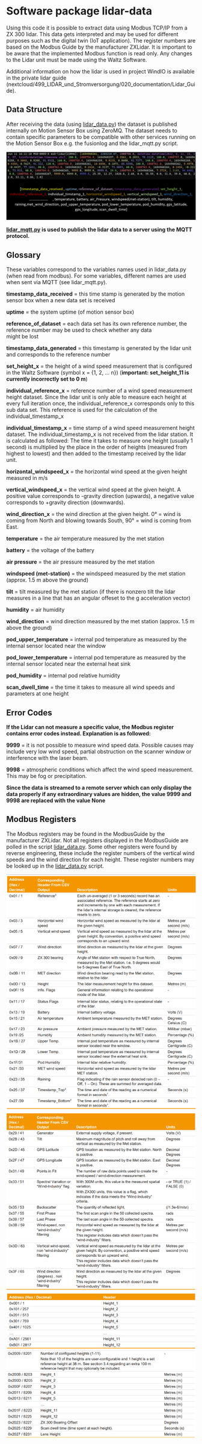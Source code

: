 # Software package lidar-data
Using this code it is possible to extract data using Modbus TCP/IP from a ZX 300 lidar. This data gets interpreted and may be used for different purposes such as the digital twin (IoT application).
The register numbers are based on the Modbus Guide by the manufacturer ZXLidar. 
It is important to be aware that the implemented Modbus function is read only. Any changes to the Lidar unit must be made using the Waltz Software.

Additional information on how the lidar is used in project WindIO is available in the private lidar guide (nextcloud/499_LIDAR_und_Stromversorgung/020_documentation/Lidar_Guide).

## Data Structure

After receiving the data (using [lidar_data.py](src/lidar_data.py)) the dataset is published internally on Motion Sensor Box using ZeroMQ. 
The dataset needs to contain specific parameters to be compatible with other services running on the Motion Sensor Box e.g. the fusionlog and the lidar_mqtt.py script.

![Data Structure](doc/data_structure.png)

**[lidar_mqtt.py](src/lidar_mqtt.py) is used to publish the lidar data to a server using the MQTT protocol.**

## Glossary

These variables correspond to the variables names used in lidar_data.py (when read from modbus). For some
variables, different names are used when sent via MQTT (see lidar_mqtt.py). 

**timestamp_data_received** = this time stamp is generated by the motion sensor box when a new data set is received

**uptime** = the system uptime (of motion sensor box)

**reference_of_dataset** = each data set has its own reference number,
					   the reference number may be used to check whether any data	
					   might be lost
					   
**timestamp_data_generated** = this timestamp is generated by the lidar unit and corresponds
						   to the reference number
						 
**set_height_x** = the height of a wind speed measurement that is configured in the Waltz Software (symbol x = {1, 2, ... n}) (**important: set_height_11 is currently incorrectly set to 0 m**)

**individual_reference_x** = reference number of a wind speed measurement height dataset. Since the lidar unit is only able to measure each height at every full
						 iteration once, the individual_reference_x corresponds only to this 
						 sub data set. This reference is used for the calculation of the individual_timestamp_x
						 
**individual_timestamp_x** = time stamp of a wind speed measurement height dataset. The individual_timestamp_x is not received from the lidar station. It is calculated as followed: The time it takes to measure one height (usually 1 second) is multiplied by the place in the order of heights (measured from highest to lowest) and then added to the timestamp received by the lidar unit.
						 
**horizontal_windspeed_x** = the horizontal wind speed at the given height measured in m/s

**vertical_windspeed_x** = the vertical wind speed at the given height. A positive value corresponds to -gravity direction (upwards), a negative value corresponds to +gravity direction (downwards).

**wind_direction_x** = the wind direction at the given height. 0° = wind is coming from North and blowing towards South, 90° = wind is coming from East.

**temperature** = the air temperature measured by the met station 

**battery** = the voltage of the battery

**air pressure** = the air pressure measured by the met station

**windspeed (met-station)** = the windspeed measured by the met station (approx. 1.5 m above the ground)

**tilt** = tilt measured by the met station (if there is nonzero tilt the lidar measures in a line that has an angular offeset to the g acceleration vector)

**humidity** = air humidity

**wind_direction** = wind direction measured by the met station (approx. 1.5 m above the ground)

**pod_upper_temperature** = internal pod temperature as measured by the internal 
						sensor located near the window
						
**pod_lower_temperature** = internal pod temperature as measured by the internal 
						sensor located near the external heat sink
						
**pod_humidity** = internal pod relative humidity

**scan_dwell_time** = the time it takes to measure all wind speeds and parameters at one height


## Error Codes
**If the Lidar can not measure a specific value, the Modbus register contains error codes instead. Explanation
is as followed:**

**9999** = it is not possible to measure wind speed data. Possible causes may include
	   very low wind speed, partial obstruction on the scanner window or interference
	   with the laser beam.
		
**9998** = atmospheric conditions which affect the wind speed measurement. This may be 
	   fog or precipitation.

**Since the data is streamed to a remote server which can only display the data properly if 
any extraordinary values are hidden, the value 9999 and 9998 are replaced with the value None**

## Modbus Registers

The Modbus registers may be found in the ModbusGuide by the manufacturer ZXLidar. Not all registers displayed 
in the ModbusGuide are polled in the script [lidar_data.py](src/lidar_data.py). Some other registers were found by reverse engineering,
these include the register numbers of the vertical wind speeds and the wind direction for each height.
These register numbers may be looked up in the [lidar_data.py](src/lidar_data.py) script.

![Modbus registers](doc/Modbus_registers_1.png)
![Modbus registers](doc/Modbus_registers_2.png)
![Modbus registers](doc/Modbus_registers_3.png)
![Modbus registers](doc/Modbus_registers_4.png)
